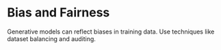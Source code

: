 # Bias and Fairness
Generative models can reflect biases in training data. Use techniques like dataset balancing and auditing.